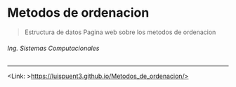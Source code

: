 # Metodos de ordenacion 

> Estructura de datos
> Pagina web sobre los metodos de ordenacion
###### Ing. Sistemas Computacionales
----

 <Link: >https://luispuent3.github.io/Metodos_de_ordenacion/>
